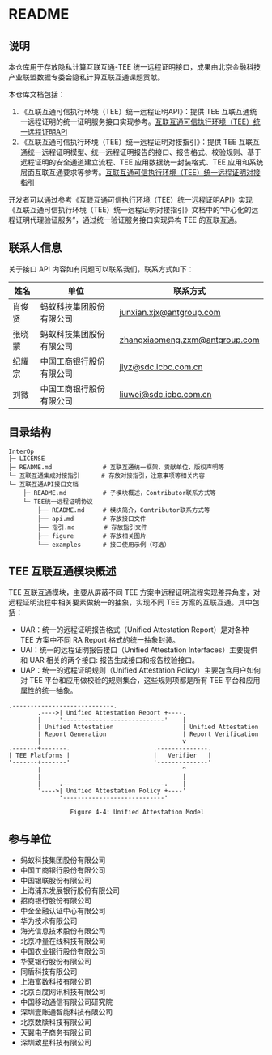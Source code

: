 # README

## 说明

本仓库用于存放隐私计算互联互通-TEE 统一远程证明接口，成果由北京金融科技产业联盟数据专委会隐私计算互联互通课题贡献。

本仓库文档包括：

1. 《互联互通可信执行环境（TEE）统一远程证明API》：提供 TEE 互联互通统一远程证明的统一证明服务接口实现参考。[互联互通可信执行环境（TEE）统一远程证明API](./互联互通可信执行环境（TEE）统一远程证明API.md)
2. 《互联互通可信执行环境（TEE）统一远程证明对接指引》：提供 TEE 互联互通统一远程证明模型、统一远程证明报告的接口、报告格式、校验规则、基于远程证明的安全通道建立流程、TEE 应用数据统一封装格式、TEE 应用和系统层面互联互通要求等参考。[互联互通可信执行环境（TEE）统一远程证明对接指引](./互联互通可信执行环境（TEE）统一远程证明对接指引.md)

开发者可以通过参考《互联互通可信执行环境（TEE）统一远程证明API》实现《互联互通可信执行环境（TEE）统一远程证明对接指引》文档中的“中心化的远程证明代理验证服务”，通过统一验证服务接口实现异构 TEE 的互联互通。

## 联系人信息

关于接口 API 内容如有问题可以联系我们，联系方式如下：

| 姓名   | 单位                     | 联系方式                                                            |
| ------ | ------------------------ | ------------------------------------------------------------------- |
| 肖俊贤 | 蚂蚁科技集团股份有限公司 | junxian.xjx@antgroup.com             |
| 张晓蒙 | 蚂蚁科技集团股份有限公司 | zhangxiaomeng.zxm@antgroup.com |
| 纪耀宗 | 中国工商银行股份有限公司 | jiyz@sdc.icbc.com.cn                     |
| 刘微   | 中国工商银行股份有限公司 | liuwei@sdc.icbc.com.cn               |

## 目录结构

```
InterOp
├─ LICENSE
├─ README.md              # 互联互通统一框架，贡献单位，版权声明等                  
└─ 互联互通集成对接指引      # 存放对接指引，注意事项等相关内容
└─ 互联互通API接口文档
    ├─ README.md          # 子模块概述，Contributor联系方式等  
    └─ TEE统一远程证明协议
        ├── README.md     # 模块简介，Contributor联系方式等                     
        ├── api.md        # 存放接口文件
        ├── 指引.md        # 存放指引文件
        ├── figure        # 存放相关图片
        └── examples      # 接口使用示例（可选）
```

## TEE 互联互通模块概述

TEE 互联互通模块，主要从屏蔽不同 TEE 方案中远程证明流程实现差异角度，对远程证明流程中相关要素做统一的抽象，实现不同 TEE 方案的互联互通。其中包括：

- UAR：统一的远程证明报告格式（Unified Attestation Report）是对各种 TEE 方案中不同 RA Report 格式的统一抽象封装。
- UAI：统一的远程证明报告接口（Unified Attestation Interfaces）主要提供和 UAR 相关的两个接口: 报告生成接口和报告校验接口。
- UAP：统一的远程证明规则（Unified Attestation Policy）主要包含用户如何对 TEE 平台和应用做校验的规则集合，这些规则项都是所有 TEE 平台和应用属性的统一抽象。

```
.----------------------------.
        .---->| Unified Attestation Report +----.
        |     '----------------------------'    |
        | Unified Attestation                   | Unified Attestation
        | Report Generation                     | Report Verification
        |                                       v
.-------+-------.                       .--------------.
| TEE Platforms |                       |   Verifier   |
'-------+-------'                       '--------------'
        |                                       ^
        |                                       |
        |     .----------------------------.    |
        '---->| Unified Attestation Policy +----'
              '----------------------------'

                 Figure 4-4: Unified Attestation Model
```

## 参与单位

- 蚂蚁科技集团股份有限公司
- 中国工商银行股份有限公司
- 中国银联股份有限公司
- 上海浦东发展银行股份有限公司
- 招商银行股份有限公司
- 中金金融认证中心有限公司
- 华为技术有限公司
- 海光信息技术股份有限公司
- 北京冲量在线科技有限公司
- 中国农业银行股份有限公司
- 华夏银行股份有限公司
- 同盾科技有限公司
- 上海富数科技有限公司
- 北京百度网讯科技有限公司
- 中国移动通信有限公司研究院
- 深圳壹账通智能科技有限公司
- 北京数牍科技有限公司
- 天翼电子商务有限公司
- 深圳致星科技有限公司

##
